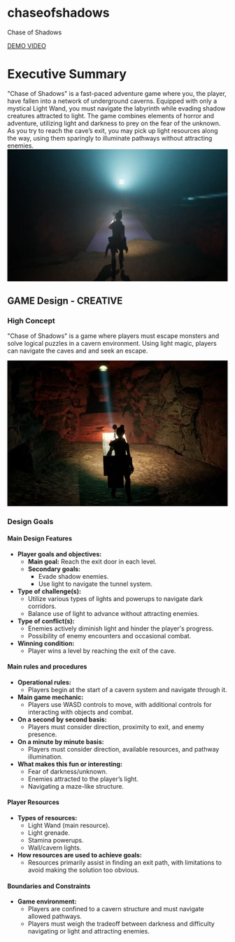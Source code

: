 # chaseofshadows
Chase of Shadows


[DEMO VIDEO](https://drive.google.com/file/d/1Y23Olu2M5ArhwkLnJf2ieeK0cO1RLJOS/view?usp=sharing)

# Executive Summary
"Chase of Shadows" is a fast-paced adventure game where you, the player, have fallen into a network of underground caverns. Equipped with only a mystical Light Wand, you must navigate the labyrinth while evading shadow creatures attracted to light. The game combines elements of horror and adventure, utilizing light and darkness to prey on the fear of the unknown. As you try to reach the cave’s exit, you may pick up light resources along the way, using them sparingly to illuminate pathways without attracting enemies.
![Gameplay](shadows.JPG)

## GAME Design - CREATIVE
### High Concept
"Chase of Shadows" is a game where players must escape monsters and solve logical puzzles in a cavern environment. Using light magic, players can navigate the caves and and seek an escape.

![Gameplay](shadows2.JPG)

### Design Goals
#### Main Design Features
- **Player goals and objectives:**
  - **Main goal:** Reach the exit door in each level.
  - **Secondary goals:**
    - Evade shadow enemies.
    - Use light to navigate the tunnel system.
- **Type of challenge(s):**
  - Utilize various types of lights and powerups to navigate dark corridors.
  - Balance use of light to advance without attracting enemies.
- **Type of conflict(s):**
  - Enemies actively diminish light and hinder the player's progress.
  - Possibility of enemy encounters and occasional combat.
- **Winning condition:**
  - Player wins a level by reaching the exit of the cave.

#### Main rules and procedures
- **Operational rules:**
  - Players begin at the start of a cavern system and navigate through it.
- **Main game mechanic:**
  - Players use WASD controls to move, with additional controls for interacting with objects and combat.
- **On a second by second basis:**
  - Players must consider direction, proximity to exit, and enemy presence.
- **On a minute by minute basis:**
  - Players must consider direction, available resources, and pathway illumination.
- **What makes this fun or interesting:**
  - Fear of darkness/unknown.
  - Enemies attracted to the player’s light.
  - Navigating a maze-like structure.

#### Player Resources
- **Types of resources:**
  - Light Wand (main resource).
  - Light grenade.
  - Stamina powerups.
  - Wall/cavern lights.
- **How resources are used to achieve goals:**
  - Resources primarily assist in finding an exit path, with limitations to avoid making the solution too obvious.

#### Boundaries and Constraints
- **Game environment:**
  - Players are confined to a cavern structure and must navigate allowed pathways.
  - Players must weigh the tradeoff between darkness and difficulty navigating or light and attracting enemies.
